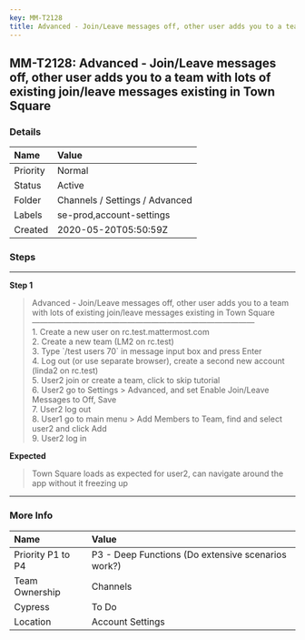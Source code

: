 ```yaml
---
key: MM-T2128
title: Advanced - Join/Leave messages off, other user adds you to a team with lots of existing join/leave messages existing in Town Square
---
```


## MM-T2128: Advanced - Join/Leave messages off, other user adds you to a team with lots of existing join/leave messages existing in Town Square

### Details

| Name     | Value                          |
| :------- | :----------------------------- |
| Priority | Normal                         |
| Status   | Active                         |
| Folder   | Channels / Settings / Advanced |
| Labels   | se-prod,account-settings       |
| Created  | 2020-05-20T05:50:59Z           |

### Steps

<hr/>

**Step 1**

> <article>Advanced - Join/Leave messages off, other user adds you to a team with lots of existing join/leave messages existing in Town Square<br />————————————————————————————<br />1. Create a new user on rc.test.mattermost.com<br />2. Create a new team (LM2 on rc.test)<br />3. Type `/test users 70` in message input box and press Enter<br />4. Log out (or use separate browser), create a second new account (linda2 on rc.test)<br />5. User2 join or create a team, click to skip tutorial<br />6. User2 go to Settings &gt; Advanced, and set Enable Join/Leave Messages to Off, Save<br />7. User2 log out<br />8. User1 go to main menu &gt; Add Members to Team, find and select user2 and click Add<br />9. User2 log in</article>

**Expected**

> <article>Town Square loads as expected for user2, can navigate around the app without it freezing up</article>

<hr/>

### More Info

| Name              | Value                                              |
| :---------------- | :------------------------------------------------- |
| Priority P1 to P4 | P3 - Deep Functions (Do extensive scenarios work?) |
| Team Ownership    | Channels                                           |
| Cypress           | To Do                                              |
| Location          | Account Settings                                   |
